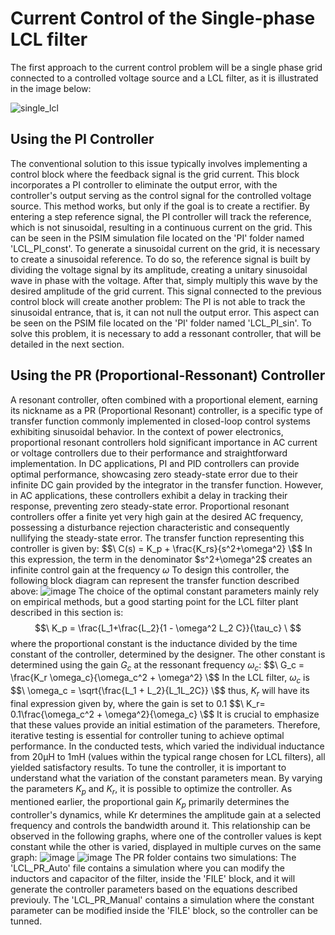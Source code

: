 # Current Control of the Single-phase LCL filter
The first approach to the current control problem will be a single phase grid connected to a controlled voltage source and a LCL filter, as it is illustrated in the image below:

  ![single_lcl](https://github.com/gustavoauler/grid-connected-inverters-control/assets/113851430/227fcbe4-3f52-40aa-acbc-0afda81a5302)

## Using the PI Controller
The conventional solution to this issue typically involves implementing a control block where the feedback signal is the grid current. This block incorporates a PI controller to eliminate the output error, with the controller's output serving as the control signal for the controlled voltage source. This method works, but only if the goal is to create a rectifier. By entering a step reference signal, the PI controller will track the reference, which is not sinusoidal, resulting in a continuous current on the grid. This can be seen in the PSIM simulation file located on the 'PI' folder named 'LCL_PI_const'.
To generate a sinusoidal current on the grid, it is necessary to create a sinusoidal reference. To do so, the reference signal is built by dividing the voltage signal by its amplitude, creating a unitary sinusoidal wave in phase with the voltage. After that, simply multiply this wave by the desired amplitude of the grid current. This signal connected to the previous control block will create another problem: The PI is not able to track the sinusoidal entrance, that is, it can not null the output error. This aspect can be seen on the PSIM file located on the 'PI' folder named 'LCL_PI_sin'. To solve this problem, it is necessary to add a ressonant controller, that will be detailed in the next section.
## Using the PR (Proportional-Ressonant) Controller
A resonant controller, often combined with a proportional element, earning its nickname as a PR (Proportional Resonant) controller, is a specific type of transfer function commonly implemented in closed-loop control systems exhibiting sinusoidal behavior.
In the context of power electronics, proportional resonant controllers hold significant importance in AC current or voltage controllers due to their performance and straightforward implementation.
In DC applications, PI and PID controllers can provide optimal performance, showcasing zero steady-state error due to their infinite DC gain provided by the integrator in the transfer function. However, in AC applications, these controllers exhibit a delay in tracking their response, preventing zero steady-state error.
Proportional resonant controllers offer a finite yet very high gain at the desired AC frequency, possessing a disturbance rejection characteristic and consequently nullifying the steady-state error. The transfer function representing this controller is given by:
$$\ C(s) = K_p + \frac{K_rs}{s^2+\omega^2} \$$
In this expression, the term in the denominator $s^2+\omega^2\$ creates an infinite control gain at the frequency $\omega$
To design this controller, the following block diagram can represent the transfer function described above:
![image](https://github.com/gustavoauler/grid-connected-inverters-control/assets/113851430/ffc495bb-a47a-4877-b2d4-4163a73a6796)
The choice of the optimal constant parameters mainly rely on empirical methods, but a good starting point for the LCL filter plant described in this section is:
$$\ K_p = \frac{L_1+\frac{L_2}{1 - \omega^2 L_2 C}}{\tau_c} \ $$
where the proportional constant is the inductance divided by the time constant of the controller, determined by the designer.
The other constant is determined using the gain $G_c$ at the ressonant frequency $\omega_c$:
$$\ G_c = \frac{K_r \omega_c}{\omega_c^2 + \omega^2} \$$
In the LCL filter,  $\omega_c$ is 
$$\ \omega_c = \sqrt{\frac{L_1 + L_2}{L_1L_2C}} \$$ 
thus, $K_r$ will have its final expression given by, where the gain is set to 0.1
$$\ K_r= 0.1\frac{\omega_c^2 + \omega^2}{\omega_c} \$$
It is crucial to emphasize that these values provide an initial estimation of the parameters. Therefore, iterative testing is essential for controller tuning to achieve optimal performance. In the conducted tests, which varied the individual inductance from 20µH to 1mH (values within the typical range chosen for LCL filters), all yielded satisfactory results.
To tune the controller, it is important to understand what the variation of the constant parameters mean. By varying the parameters $K_p$ and $K_r$, it is possible to optimize the controller. As mentioned earlier, the proportional gain $K_p$ primarily determines the controller's dynamics, while Kr determines the amplitude gain at a selected frequency and controls the bandwidth around it. This relationship can be observed in the following graphs, where one of the controller values is kept constant while the other is varied, displayed in multiple curves on the same graph:
![image](https://github.com/gustavoauler/grid-connected-inverters-control/assets/113851430/3be273c2-a048-49d3-ac41-0d013c1cfda0)
![image](https://github.com/gustavoauler/grid-connected-inverters-control/assets/113851430/afccf4fd-b79f-4b1a-a598-1fd723bee45a)
The PR folder contains two simulations: The 'LCL_PR_Auto' file contains a simulation where you can modify the inductors and capacitor of the filter, inside the 'FILE' block, and it will generate the controller parameters based on the equations described previouly. The 'LCL_PR_Manual' contains a simulation where the constant parameter can be modified inside the 'FILE' block, so the controller can be tunned.

